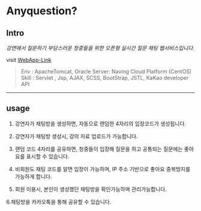 # Anyquestion?

## Intro
*강연에서 질문하기 부담스러운 청중들을 위한 오픈형 실시간 질문 채팅 웹서비스입니다.*

visit [WebApp-Link](http://devkhj.ml/index)

>Env : ApacheTomcat, Oracle
Server: Naving Cloud Platform (CentOS)
Skill : Servlet , Jsp, AJAX, SCSS, BootStrap, JSTL, KaKao developer API

----
## usage
1. 강연자가 채팅방을 생성하면, 자동으로 랜덤한 4자리의 입장코드가 생성됩니다.

2. 강연자가 채팅방 생성시, 강의 자료 업로드가 가능합니다. 

3. 랜덤 코드 4자리를 공유하면, 청중들이 입장해 질문을 하고 공통되는 질문에는 좋아요를 표시할 수 있습니다.

4. 비회원도 채팅 코드를 알면 입장이 가능하며, IP 주소 기반으로 좋아요 중복방지를 가능하게 합니다.

5. 회원 이용시, 본인이 생성했던 채팅방을 확인가능하며 관리가능합니다.

6.채팅방을 카카오톡을 통해 공유할 수 있습니다.

